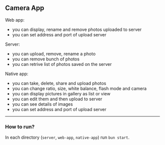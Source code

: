 ## Camera App

Web app:
- you can display, rename and remove photos uploaded to server
- you can set address and port of upload server

Server:
- you can upload, remove, rename a photo
- you can remove bunch of photos
- you can retrive list of photos saved on the server

Native app:
- you can take, delete, share and upload photos
- you can change ratio, size, white balance, flash mode and camera 
- you can display pictures in gallery as list or view
- you can edit them and then upload to server
- you can see details of images 
- you can set address and port of upload server

---

### How to run?

In each directory (`server`, `web-app`, `native-app`) run `bun start`.

